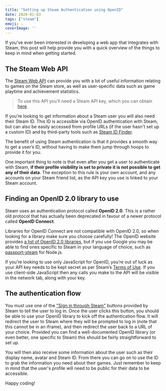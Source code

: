 ```yaml
---
title: "Setting up Steam Authentication using OpenID"
date: 2020-01-03
tags: ["steam"]
emoji: ♨️
coverImage: ''
--- 
```


If you’ve ever been interested in developing a web app that integrates with Steam, this post will help provide you with a quick overview of the things to keep in mind when getting started.

## The Steam Web API

The [Steam Web API](https://developer.valvesoftware.com/wiki/Steam_Web_API) can provide you with a lot of useful information relating to games on the Steam store, as well as user-specific data such as game playtime and achievement statistics.

> To use this API you’ll need a Steam API key, which you can obtain [here](https://steamcommunity.com/dev/apikey).

If you’re looking to get information about a Steam user you will also need their Steam ID. This ID is accessible via OpenID authentication with Steam, but can also be easily accessed from profile URLs (if the user hasn't set up a custom ID) and by third-party tools such as [Steam ID Finder](https://steamidfinder.com/).

The benefit of using Steam authentication is that it provides a smooth way to get a user’s ID, without having to make them jump through hoops to provide it for you.

One important thing to note is that even after you get a user to authenticate with Steam, **if their profile visibility is set to private it is not possible to get any of their data**. The exception to this rule is your own account, and any accounts on your Steam friend list, as the API key you use is linked to your Steam account. 

## Finding an OpenID 2.0 library to use

Steam uses an authentication protocol called **OpenID 2.0**. This is a rather old protocol that has actually been deprecated in favour of a newer protocol called **OpenID Connect**. 

Libraries for OpenID Connect are not compatible with OpenID 2.0, so when looking for a library make sure you choose carefully! The OpenID website provides [a list of OpenID 2.0 libraries](https://openid.net/developers/libraries/obsolete/), but if you use Google you may be able to find ones specific to Steam in your language of choice, such as [passport-steam](https://github.com/liamcurry/passport-steam) for Node.js. 

If you’re looking to use only JavaScript for OpenID, you’re out of luck as your API key needs to be kept secret as per Steam’s [Terms of Use](https://steamcommunity.com/dev/apiterms). If you use client-side JavaScript then any calls you make to the API will be visible in the network tab, along with your key.

## The authentication flow

You must use one of the ["Sign in through Steam"](https://steamcommunity-a.akamaihd.net/public/images/signinthroughsteam/sits_01.png) buttons provided by Steam to tell the user to log in. Once the user clicks this button, you should be able to use your OpenID library to kick off the authentication flow. It will redirect the user to Steam where they will be prompted to log in (note that this cannot be in an iframe), and then redirect the user back to a URL of your choice. Provided you can find a well-documented OpenID library (or even better, one specific to Steam) this should be fairly straightforward to set up.

You will then also receive some information about the user such as their display name, avatar and Steam ID. From there you can go on to use the ID to grab the information you need about their games. Just remember to keep in mind that the user's profile will need to be public for their data to be accessible.

Happy coding!


